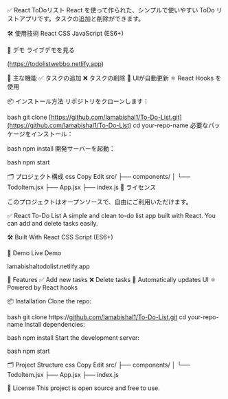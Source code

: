 ✅ React ToDoリスト
React を使って作られた、シンプルで使いやすい ToDo リストアプリです。タスクの追加と削除ができます。

🛠️ 使用技術
React
CSS
JavaScript (ES6+)

📸 デモ
ライブデモを見る

(https://todolistwebbo.netlify.app)

🚀 主な機能
✅ タスクの追加
❌ タスクの削除
🔄 UIが自動更新
⚛️ React Hooks を使用

📦 インストール方法
リポジトリをクローンします：

bash
git clone [https://github.com/lamabishal1/To-Do-List.git](https://github.com/lamabishal1/To-Do-List)
cd your-repo-name
必要なパッケージをインストール：

bash
npm install
開発サーバーを起動：

bash
npm start

🗂️ プロジェクト構成
css
Copy
Edit
src/
├── components/
│   └── TodoItem.jsx
├── App.jsx
├── index.js
📄 ライセンス

このプロジェクトはオープンソースで、自由にご利用いただけます。

✅ React To-Do List
A simple and clean to-do list app built with React. You can add and delete tasks easily.

🛠️ Built With
React
CSS
Script (ES6+)

📸 Demo
Live Demo

lamabishaltodolist.netlify.app

🚀 Features
✅ Add new tasks
❌ Delete tasks
💾 Automatically updates UI
⚛️ Powered by React hooks

📦 Installation
Clone the repo:

bash
git clone https://[github.com/lamabishal1/To-Do-List.git](https://github.com/lamabishal1/To-Do-List)
cd your-repo-name
Install dependencies:

bash
npm install
Start the development server:

bash
npm start

🗂️ Project Structure
css
Copy
Edit
src/
├── components/
│   └── TodoItem.jsx
├── App.jsx
├── index.js

📄 License
This project is open source and free to use.
